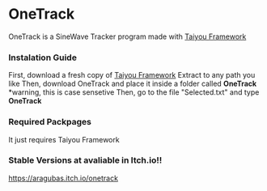 # OneTrack
OneTrack is a SineWave Tracker program made with [Taiyou Framework](https://github.com/aragubas/taiyou-framework)

### Instalation Guide
First, download a fresh copy of [Taiyou Framework](https://github.com/aragubas/taiyou-framework)
Extract to any path you like
Then, download OneTrack and place it inside a folder called **OneTrack** *warning, this is case sensetive
Then, go to the file "Selected.txt" and type **OneTrack**

### Required Packpages
It just requires Taiyou Framework


### Stable Versions at avaliable in Itch.io!!
https://aragubas.itch.io/onetrack
